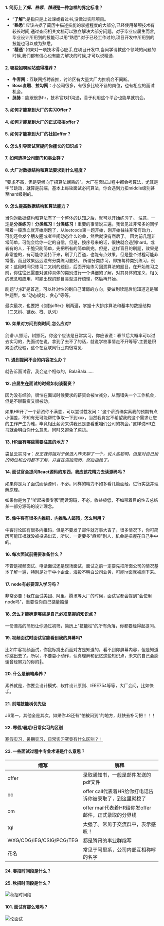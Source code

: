 #### 1. 简历上*了解*、*熟悉*、*精通*是一种怎样的界定标准？

- “**了解”**:是指只是上过课或看过书,没做过实际项目。
- “**熟悉**”:应该占据了简历中描述技能的掌握程度的大部分,已经使用某项技术有较长时间,通过查阅相关文档可以独立解决大部分问题。对于毕业应届生而言,毕业设计所用到的技能可以用“熟悉”,对于已经工作过的,项目开发中所用到的技能也可以成为熟悉。
- “**精通**”:如果对一项技术得心应手,在项目开发中,当同学请教这个领域的问题的时候,我们都有信心也有能力解决的时候,才可以说精通.

#### 2. 哪些招聘网站值得推荐？

- **牛客网**：互联网招聘首推，讨论区有大量大厂内推机会不间断。
- **Boss直聘**、**拉勾网**：小公司很多，有很多比较不错的岗位，也有相应的面试机会。
- **脉脉**：能跟很多hr，技术官1对1沟通，善于利用这个平台也能早就机会。

#### 3. 如何才能拿到大厂的实习Offer？
#### 4. 如何才能拿到大厂的正式校招offer？
#### 5. 如何才能拿到大厂的社招offer？
#### 6. 怎么引导面试官提问你擅长的知识点？
#### 7. 如何选择公司部门和事业群？
#### 8. 大厂对数据结构和算法要求到什么程度？

"要求不高，但是更倾向于招算法娴熟的"。大厂在面试过程中都会考算法，尤其是字节跳动，就算是前端，基本上每轮面试必问算法，你会遇到力扣middle级别甚至hard级别的。

#### 9. 怎么提高数据结构和算法能力？

当你对数据结构和算法有了一个整体的认知之后，就可以开始练习了。
注意，一定是**分类练习**！**分类练习**！**分类练习**！重要的事情说三遍。我曾见过非常多的同学带着一腔热血就开始刷题了，从leetcode第一题开始，刚开始往往非常有动力，可能还会发个朋友圈或者空间动态什么的😅，然后就没有然后了。
因为前几题非常简单，可能会给你一定的自信，但是，按序号来的话，很快就会遇到hard。或者有的人，干脆只刷简单，先把所有的简单刷完。但是，这样盲目的刷题，效果是非常差的，有可能你坚持下来，刷了几百道，也能有点效果，但是整个过程可能非常慢，而且效果远远没有分类练习要好。
所谓分类练习，即按每种类别练习，例如：这段时间只练习二叉树的题目，后面开始练习回溯算法的题目。在开始练习之前，你往往还需要对这种具体的类别进行一个详细的了解，对其具体的定义、相关的概念和应用、可能出现的题目类型进行梳理，然后再开始。

刷题"力扣"是首选，可以针对性的刷自己薄弱的方向，要做到读题后能知道这是哪种题型。如"动态规划、贪心"等等。

最次最次，也要把《剑指offer》刷两遍，掌握十大排序算法和基本的数据结构（二叉树、链表、栈、队列）

#### 10. 如果对方问到岗时间,怎么应对?
剑谱:人挪活，树挪死，你这个应该是日常实习，你应该说：春节后大概率可以过去实习的，先面试在说，拿到了去不了的话，就说学校事情走不开等等’.主要是积累面试经验，这个在互联网行业内很常见.

#### 11. 遇到提问不会的内容怎么办？
就告诉面试官，我会这个相似的，BalaBala……

#### 12. 应届生在面试的时候如何谈薪资？
因为没有经验，很怕在面试时候要求的薪资会被hr减分，从而错失一个工作机会，但是不聊薪资又很被动。

如果HR开了一个薪资你不满意，可以尝试性发问：“这个薪资确实离我的预期有点小偏差，不知有无可能帮忙争取一下到xxx，当然我肯定不希望我的这个需求让您的工作产生为难，毕竟相比薪资来讲我还是更看重咱们公司的机会。”这样说HR立马就会明白你什么意思，同时又避免了尴尬。

#### 13. HR面有哪些需要注意的地方？
袋鼠云实习hr：*反正我师姐对于候选人昨天聊了一个，说人蛮聪明，但是对自己投的岗位和公司都不了解，并且在海投简历，然后拒绝了。*

#### 14. 面试官会提问React源码的东西，我应该花精力去读源码吗？
如果你是为了面试而读源码，不必。同样的精力不如多看几篇面经，进行实战并理解原理。

如果你是为了"听起来很专家"而读源码，不必。收益极低，不如带着目的性去总结某一部分源码的设计理念。

#### 15. 像牛客有很多内推码、内推私人邮箱，怎么利用？
牛客讨论区有很多内推码，但是不要发了邮件就万事大吉了，很多情况下，你可简历可能压根就没被投递出去，所以，一定要多"麻烦"别人，机会是把握在自己手中的。

#### 16. 每次面试前需要准备什么？
不管是视频面试、电话面试还是现场面试，面试之前一定要先把所面公司的情况基本了解一遍，特别是对于中小企业，海投不明白公司业务，可能hr面就被刷下来。

#### 17. node有必要深入学习吗？

非常必要！我在面试美团、阿里、腾讯等大厂的时候，面试官都会提到"会使用node吗"，重要性你自己掂量掂量

#### 18. 怎么才能确定哪些是自己必须掌握的知识点？

一份漂亮的简历让你通过初筛，简历上"技能栏"的所有角落，你都要经得起提问。

#### 19. 视频面试时面试官能看到我的屏幕吗?

比如牛客视频面试，你鼠标跳出页面对方是知道的，看不到你屏幕内容，但是知道你跳出去了。所以，不要耍小动作，认真理解和记忆这些知识点，未来的自己会感谢曾经努力的你的💪。

#### 20. 什么是前端素养？

素养就是，你要会设计模式、软件设计原则、IEEE754等等，大厂会问，比如快手。

#### 21. 前端技能树优先级

JS第一，其他全是其次。如果你JS还有"怕被问到"的地方，赶快去补习把！！！

#### 22. 寒假/暑期/日常实习的区别

[寒假实习，暑期实习，日常实习究竟有什么区别？！](https://www.nowcoder.com/discuss/361127)

#### 23. 一些面试过程中专业术语是什么意思？

|缩写|解释|
|-|-|
|offer|录取通知书，一般是邮件发送的pdf文件|
|oc|offer call代表着HR给你打电话告诉你被录取了，到这里就稳了|
|om|offer mail代表着HR给你发offer邮件，正式录取的分界线|
|tql|太强了。常见于交流群中，表示感叹！|
|WXG/CDG/IEG/CSIG/PCG/TEG|都是腾讯的事业群缩写|
|花名|常见于阿里系，公司内部互相称呼的名字|

#### 24. 春招时间段是什么？
#### 25. 秋招时间段是什么？
![秋招时间段](https://s1.ax1x.com/2020/04/26/JcTVpt.png)
#### 101. 面试有那么难吗？
![论面试](https://s1.ax1x.com/2020/03/24/8bzb9J.jpg)
